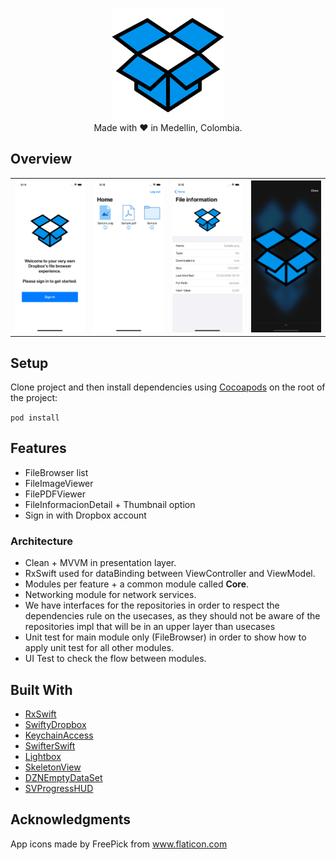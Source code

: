 
<p align="center">
  <img src="Screenshots/appstore.png" width="180"/>
  <br>
  Made with ❤️ in Medellin, Colombia.
</p>

## Overview

<table>
  <tr>
    <th>
      <img src="Screenshots/signIn.png" width="220"/>
    </th>
    <th>
      <img src="Screenshots/home.png" width="220"/>
    </th>
    <th>
    <img src="Screenshots/fileInformation.png" width="220"/>
    </th>
    <th>
    <img src="Screenshots/imageViewer.png" width="220"/>
    </th>
  </tr>
</table>

## Setup

Clone project and then install dependencies using [Cocoapods](https://github.com/CocoaPods/CocoaPods) on the root of the project:

`pod install`

## Features

* FileBrowser list
* FileImageViewer
* FilePDFViewer
* FileInformacionDetail + Thumbnail option
* Sign in with Dropbox account

### Architecture

* Clean + MVVM in presentation layer.
* RxSwift used for dataBinding between ViewController and ViewModel.
* Modules per feature + a common module called **Core**.
* Networking module for network services.
* We have interfaces for the repositories in order to respect the dependencies rule on the usecases,
as they should not be aware of the repositories impl that will be in an upper layer than usecases
* Unit test for main module only (FileBrowser) in order to show how to apply unit test for all other modules.
* UI Test to check the flow between modules.

## Built With

* [RxSwift](https://github.com/ReactiveX/RxSwift)
* [SwiftyDropbox](https://github.com/dropbox/SwiftyDropbox)
* [KeychainAccess](https://github.com/kishikawakatsumi/KeychainAccess)
* [SwifterSwift](https://github.com/SwifterSwift/SwifterSwift)
* [Lightbox](https://github.com/hyperoslo/Lightbox)
* [SkeletonView](https://github.com/Juanpe/SkeletonView)
* [DZNEmptyDataSet](https://github.com/dzenbot/DZNEmptyDataSet)
* [SVProgressHUD](https://github.com/SVProgressHUD/SVProgressHUD)

## Acknowledgments

App icons made by FreePick from www.flaticon.com